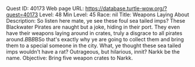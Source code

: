 Quest ID: 40173
Web page URL: https://database.turtle-wow.org/?quest=40173
Level: 48
Min Level: 45
Race: nil
Title: Weapons Laying About
Description: So listen here mate, ye see these foul sea tailed imps? These Blackwater Pirates are naught but a joke, hiding in their port. They even have their weapons laying around in crates, truly a disgrace to all pirates around.$B$B<Garfield spits on the ground.>$B$BSo that's exactly why ye are going to collect them and bring them to a special someone in the city. What, ye thought these sea tailed imps wouldn't have a rat? Outrageous, but hilarious, innit? Narkk be the name.
Objective: Bring five weapon crates to Narkk.
